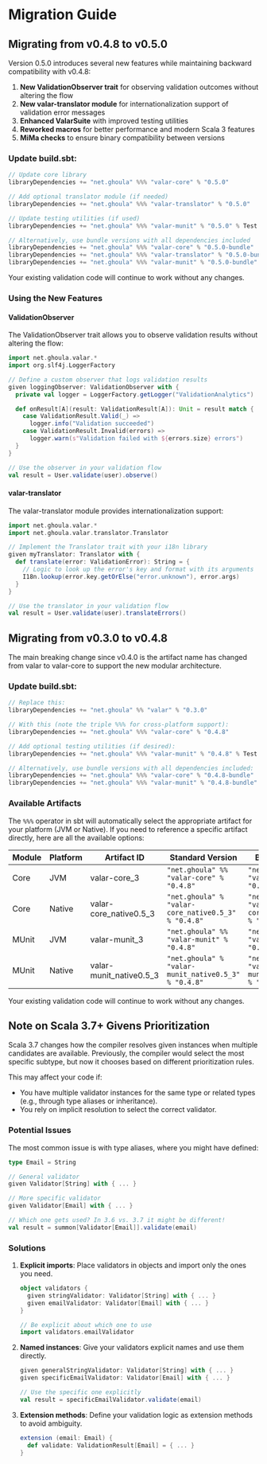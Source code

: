 # Migration Guide

## Migrating from v0.4.8 to v0.5.0

Version 0.5.0 introduces several new features while maintaining backward compatibility with v0.4.8:

1. **New ValidationObserver trait** for observing validation outcomes without altering the flow
2. **New valar-translator module** for internationalization support of validation error messages
3. **Enhanced ValarSuite** with improved testing utilities
4. **Reworked macros** for better performance and modern Scala 3 features
5. **MiMa checks** to ensure binary compatibility between versions

### Update build.sbt:

```scala
// Update core library
libraryDependencies += "net.ghoula" %%% "valar-core" % "0.5.0"

// Add optional translator module (if needed)
libraryDependencies += "net.ghoula" %%% "valar-translator" % "0.5.0"

// Update testing utilities (if used)
libraryDependencies += "net.ghoula" %%% "valar-munit" % "0.5.0" % Test

// Alternatively, use bundle versions with all dependencies included
libraryDependencies += "net.ghoula" %%% "valar-core" % "0.5.0-bundle"
libraryDependencies += "net.ghoula" %%% "valar-translator" % "0.5.0-bundle"
libraryDependencies += "net.ghoula" %%% "valar-munit" % "0.5.0-bundle" % Test
```

Your existing validation code will continue to work without any changes.

### Using the New Features

#### ValidationObserver

The ValidationObserver trait allows you to observe validation results without altering the flow:

```scala
import net.ghoula.valar.*
import org.slf4j.LoggerFactory

// Define a custom observer that logs validation results
given loggingObserver: ValidationObserver with {
  private val logger = LoggerFactory.getLogger("ValidationAnalytics")

  def onResult[A](result: ValidationResult[A]): Unit = result match {
    case ValidationResult.Valid(_) => 
      logger.info("Validation succeeded")
    case ValidationResult.Invalid(errors) => 
      logger.warn(s"Validation failed with ${errors.size} errors")
  }
}

// Use the observer in your validation flow
val result = User.validate(user).observe()
```

#### valar-translator

The valar-translator module provides internationalization support:

```scala
import net.ghoula.valar.*
import net.ghoula.valar.translator.Translator

// Implement the Translator trait with your i18n library
given myTranslator: Translator with {
  def translate(error: ValidationError): String = {
    // Logic to look up the error's key and format with its arguments
    I18n.lookup(error.key.getOrElse("error.unknown"), error.args)
  }
}

// Use the translator in your validation flow
val result = User.validate(user).translateErrors()
```

## Migrating from v0.3.0 to v0.4.8

The main breaking change since v0.4.0 is the artifact name has changed from valar to valar-core to support the new modular
architecture.

### Update build.sbt:

```scala
// Replace this:
libraryDependencies += "net.ghoula" %% "valar" % "0.3.0"

// With this (note the triple %%% for cross-platform support):
libraryDependencies += "net.ghoula" %%% "valar-core" % "0.4.8"

// Add optional testing utilities (if desired):
libraryDependencies += "net.ghoula" %%% "valar-munit" % "0.4.8" % Test

// Alternatively, use bundle versions with all dependencies included:
libraryDependencies += "net.ghoula" %%% "valar-core" % "0.4.8-bundle"
libraryDependencies += "net.ghoula" %%% "valar-munit" % "0.4.8-bundle" % Test
```

### Available Artifacts

The `%%%` operator in sbt will automatically select the appropriate artifact for your platform (JVM or Native). If you need to reference a specific artifact directly, here are all the available options:

| Module | Platform | Artifact ID             | Standard Version                                     | Bundle Version                                              |
|--------|----------|-------------------------|------------------------------------------------------|-------------------------------------------------------------|
| Core   | JVM      | valar-core_3            | `"net.ghoula" %% "valar-core" % "0.4.8"`             | `"net.ghoula" %% "valar-core" % "0.4.8-bundle"`             |
| Core   | Native   | valar-core_native0.5_3  | `"net.ghoula" % "valar-core_native0.5_3" % "0.4.8"`  | `"net.ghoula" % "valar-core_native0.5_3" % "0.4.8-bundle"`  |
| MUnit  | JVM      | valar-munit_3           | `"net.ghoula" %% "valar-munit" % "0.4.8"`            | `"net.ghoula" %% "valar-munit" % "0.4.8-bundle"`            |
| MUnit  | Native   | valar-munit_native0.5_3 | `"net.ghoula" % "valar-munit_native0.5_3" % "0.4.8"` | `"net.ghoula" % "valar-munit_native0.5_3" % "0.4.8-bundle"` |

Your existing validation code will continue to work without any changes.

## Note on Scala 3.7+ Givens Prioritization

Scala 3.7 changes how the compiler resolves given instances when multiple candidates are available. Previously, the
compiler would select the most specific subtype, but now it chooses based on different prioritization rules.

This may affect your code if:

* You have multiple validator instances for the same type or related types (e.g., through type aliases or inheritance).
* You rely on implicit resolution to select the correct validator.

### Potential Issues

The most common issue is with type aliases, where you might have defined:

```scala
type Email = String

// General validator
given Validator[String] with { ... }

// More specific validator
given Validator[Email] with { ... }

// Which one gets used? In 3.6 vs. 3.7 it might be different!
val result = summon[Validator[Email]].validate(email)
```

### Solutions

1. **Explicit imports**: Place validators in objects and import only the ones you need.

    ```scala
    object validators {
      given stringValidator: Validator[String] with { ... }
      given emailValidator: Validator[Email] with { ... }
    }

    // Be explicit about which one to use
    import validators.emailValidator
    ```

2. **Named instances**: Give your validators explicit names and use them directly.

    ```scala
    given generalStringValidator: Validator[String] with { ... }
    given specificEmailValidator: Validator[Email] with { ... }

    // Use the specific one explicitly
    val result = specificEmailValidator.validate(email)
    ```

3. **Extension methods**: Define your validation logic as extension methods to avoid ambiguity.

    ```scala
    extension (email: Email) {
      def validate: ValidationResult[Email] = { ... }
    }
    ```
